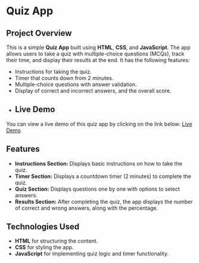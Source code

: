 # Quiz App

## Project Overview

This is a simple **Quiz App** built using **HTML**, **CSS**, and **JavaScript**. The app allows users to take a quiz with multiple-choice questions (MCQs), track their time, and display their results at the end. It has the following features:

- Instructions for taking the quiz.
- Timer that counts down from 2 minutes.
- Multiple-choice questions with answer validation.
- Display of correct and incorrect answers, and the overall score.
- ## Live Demo

You can view a live demo of this quiz app by clicking on the link below:
[Live Demo]([https://your-live-demo-link.com](https://zuhaib1233.github.io/QUIZ-APP/))

## Features

- **Instructions Section:** Displays basic instructions on how to take the quiz.
- **Timer Section:** Displays a countdown timer (2 minutes) to complete the quiz.
- **Quiz Section:** Displays questions one by one with options to select answers.
- **Results Section:** After completing the quiz, the app displays the number of correct and wrong answers, along with the percentage.

## Technologies Used

- **HTML** for structuring the content.
- **CSS** for styling the app.
- **JavaScript** for implementing quiz logic and timer functionality.
